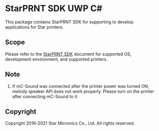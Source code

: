 # StarPRNT SDK UWP C#

This package contains StarPRNT SDK for supporting to develop applications for Star printers.


## Scope

Please refer to the [StarPRNT SDK](https://www.star-m.jp/products/s_print/sdk/starprnt_sdk/manual/uwp_csharp/en/index.html) document for supported OS, development environment, and supported printers.


## Note

1.  If mC-Sound was connected after the printer power was turned ON, melody speaker API does not work properly. Please turn on the printer after connecting mC-Sound to it.


## Copyright

Copyright 2016-2021 Star Micronics Co., Ltd. All rights reserved.
